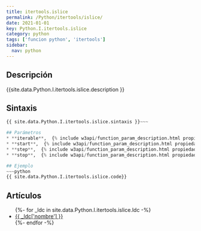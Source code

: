 ```yaml
---
title: itertools.islice
permalink: /Python/itertools/islice/
date: 2021-01-01
key: Python.I.itertools.islice
category: python
tags: ['funcion python', 'itertools']
sidebar: 
  nav: python
---
```


## Descripción
{{site.data.Python.I.itertools.islice.description }}

## Sintaxis
~~~python
{{ site.data.Python.I.itertools.islice.sintaxis }}~~~

## Parámetros
* **iterable**,  {% include w3api/function_param_description.html propiedad=site.data.Python.I.itertools.islice valor="iterable" %}
* **start**,  {% include w3api/function_param_description.html propiedad=site.data.Python.I.itertools.islice valor="start" %}
* **step**,  {% include w3api/function_param_description.html propiedad=site.data.Python.I.itertools.islice valor="step" %}
* **stop**,  {% include w3api/function_param_description.html propiedad=site.data.Python.I.itertools.islice valor="stop" %}

## Ejemplo
~~~python
{{ site.data.Python.I.itertools.islice.code}}
~~~

## Artículos
<ul>
{%- for _ldc in site.data.Python.I.itertools.islice.ldc -%}
   <li>
       <a href="{{_ldc['url'] }}">{{ _ldc['nombre'] }}</a>
   </li>
{%- endfor -%}
</ul>
